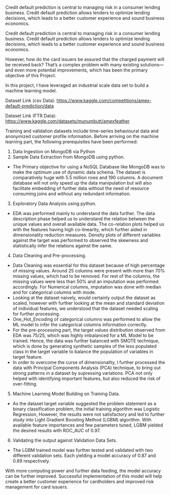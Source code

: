 Credit default prediction is central to managing risk in a consumer lending business. Credit default prediction allows lenders to optimize lending decisions, which leads to a better customer experience and sound business economics.

Credit default prediction is central to managing risk in a consumer lending business. Credit default prediction allows lenders to optimize lending decisions, which leads to a better customer experience and sound business economics.

However, how do the card issuers be assured that the charged payment will be received back? That’s a complex problem with many existing solutions—and even more potential improvements, which has been the primary objective of this Project.

In this project, I have leveraged an industrial scale data set to build a machine learning model.

Dataset Link (csv Data): https://www.kaggle.com/competitions/amex-default-prediction/data 

Dataset Link (FTR Data): https://www.kaggle.com/datasets/munumbutt/amexfeather

Training and validation datasets include time-series behavioural data and anonymized customer profile information. Before arriving on the machine learning part, the following prerequisites have been performed:

1) Data Ingestion on MongoDB via Python
2) Sample Data Extraction from MongoDB using python.
- The Primary objective for using a NoSQL Database like MongoDB was to make the optimum use of dynamic data schema. The dataset is comparatively huge with 5.5 million rows and 190 columns. A document database will not only speed up the data manipulation but will also facilitate embedding of further data without the need of resource consuming joins and without any redundant information.

3) Exploratory Data Analysis using python.
- EDA was performed mainly to understand the data further. The data description phase helped us to understand the relation between the unique values and overall available data. The co-relation plots helped us with the features having high co-linearity, which further aided in dimensionality reduction measures. Density plots of different variables against the target was performed to observed the skewness and statistically infer the relations against the same.

4) Data Cleaning and Pre-processing.
- Data Cleaning was essential for this dataset because of high percentage of missing values. Around 25 columns were present with more than 70% missing values, which had to be removed. For rest of the columns, the missing values were less than 50% and an imputation was performed accordingly. For Numerical columns, imputation was done with median and for categorical columns with mode.
- Looking at the dataset naively, would certainly output the dataset as scaled, however with further looking at the mean and standard deviation of individual features, we understood that the dataset needed scaling for further processing.
- One_Hot_Encoding of categorical columns was performed to allow the ML model to infer the categorical columns information correctly.
- For the pre-processing part, the target values distribution observed from EDA was 75/25, which was highly imbalanced for a ML Model to be trained. Hence, the data was further balanced with SMOTE technique, which is done by generating synthetic samples of the less populated class in the target variable to balance the population of variables in target feature. 
- In order to overcome the curse of dimensionality, I further processed the data with Principal Components Analysis (PCA) technique, to bring out strong patterns in a dataset by supressing variations. PCA not only helped with identifying important features, but also reduced the risk of over-fitting.

5) Machine Learning Model Building on Training Data.
- As the dataset target variable suggested the problem statement as a binary classification problem, the initial training algorithm was Logistic Regression, However, the results were not satisfactory and led to further study into Light Gradient Boosting Method (LGBM) algorithm. With available feature importances and few parameters tuned, LGBM yielded the desired results with ROC_AUC of 0.97.

6) Validating the output against Validation Data Sets.
- The LGBM trained model was further tested and validated with two different validation sets. Each yielding a model accuracy of 0.87 and 0.89 respectively.

With more computing power and further data feeding, the model accuracy can be further improved.
Successful implementation of this model will help create a better customer experience for cardholders and improved risk management for card issuers.
